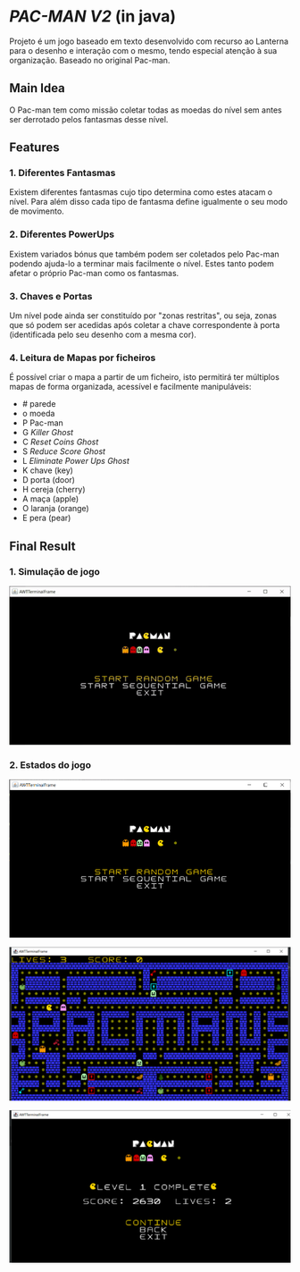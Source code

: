 # *PAC-MAN V2* (in java)

Projeto é um jogo baseado em texto desenvolvido com recurso ao Lanterna para o desenho e interação com o mesmo, tendo especial atenção à sua organização.
Baseado no original Pac-man.

## Main Idea

O Pac-man tem como missão coletar todas as moedas do nível sem antes ser derrotado pelos fantasmas desse nível.

## Features

### 1. Diferentes Fantasmas
Existem diferentes fantasmas cujo tipo determina como estes atacam o nível. Para além disso cada tipo de fantasma define igualmente o seu modo de movimento.

### 2. Diferentes PowerUps
Existem variados bónus que também podem ser coletados pelo Pac-man podendo ajuda-lo a terminar mais facilmente o nível. Estes tanto podem afetar o próprio Pac-man como os fantasmas.

### 3. Chaves e Portas
Um nível pode ainda ser constituído por "zonas restritas", ou seja, zonas que só podem ser acedidas após coletar a chave correspondente à porta (identificada pelo seu desenho com a mesma cor).

### 4. Leitura de Mapas por ficheiros
É possível criar o mapa a partir de um ficheiro, isto permitirá ter múltiplos mapas de forma organizada, acessível e facilmente manipuláveis:
  - \# parede
  - o moeda
  - P Pac-man
  - G *Killer Ghost*
  - C *Reset Coins Ghost*
  - S *Reduce Score Ghost*
  - L *Eliminate Power Ups Ghost*
  - K chave (key)
  - D porta (door)
  - H cereja (cherry)
  - A maça (apple)
  - O laranja (orange)
  - E pera (pear)


## Final Result

### 1. Simulação de jogo
![Gif de simulação do jogo](docs/images/game_level.gif)

### 2. Estados do jogo
<p align="center" width="100%">
  <img name="Menu Principal" src="docs/images/final-result/main_menu.png">
</p>

<p align="center" width="100%">
  <img name="Nível" src="docs/images/final-result/level.png">
</p>

<p align="center" width="100%">
  <img name="Nível Completo" src="docs/images/final-result/win_level_menu.png">
</p>
